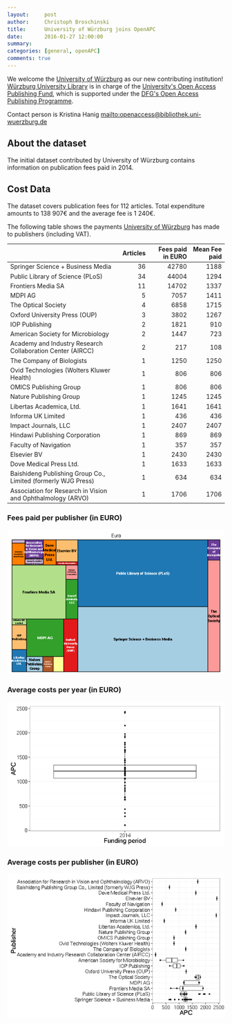 ```yaml
---
layout:     post
author:     Christoph Broschinski
title:      University of Würzburg joins OpenAPC
date:       2016-01-27 12:00:00
summary:    
categories: [general, openAPC]
comments: true
---
```





We welcome the [University of Würzburg](https://www.uni-wuerzburg.de) as our new contributing institution! [Würzburg University Library](http://www.bibliothek.uni-wuerzburg.de) is in charge of the [University's Open Access Publishing Fund](http://www.bibliothek.uni-wuerzburg.de/en/service0/electronic_publishing/open_access/open_access_journals/), which is supported under the [DFG's Open Access Publishing Programme](http://www.dfg.de/en/research_funding/programmes/infrastructure/lis/funding_opportunities/open_access_publishing/index.html).

Contact person is Kristina Hanig <mailto:openaccess@bibliothek.uni-wuerzburg.de>

## About the dataset

The initial dataset contributed by University of Würzburg contains information on publication fees paid in 2014. 

## Cost Data



The dataset covers publication fees for 112 articles. Total expenditure amounts to 138 907€ and the average fee is 1 240€.

The following table shows the payments [University of Würzburg](https://www.uni-wuerzburg.de) has made to publishers (including VAT).


|                                                              | Articles| Fees paid in EURO| Mean Fee paid|
|:-------------------------------------------------------------|--------:|-----------------:|-------------:|
|Springer Science + Business Media                             |       36|             42780|          1188|
|Public Library of Science (PLoS)                              |       34|             44004|          1294|
|Frontiers Media SA                                            |       11|             14702|          1337|
|MDPI AG                                                       |        5|              7057|          1411|
|The Optical Society                                           |        4|              6858|          1715|
|Oxford University Press (OUP)                                 |        3|              3802|          1267|
|IOP Publishing                                                |        2|              1821|           910|
|American Society for Microbiology                             |        2|              1447|           723|
|Academy and Industry Research Collaboration Center (AIRCC)    |        2|               217|           108|
|The Company of Biologists                                     |        1|              1250|          1250|
|Ovid Technologies (Wolters Kluwer Health)                     |        1|               806|           806|
|OMICS Publishing Group                                        |        1|               806|           806|
|Nature Publishing Group                                       |        1|              1245|          1245|
|Libertas Academica, Ltd.                                      |        1|              1641|          1641|
|Informa UK Limited                                            |        1|               436|           436|
|Impact Journals, LLC                                          |        1|              2407|          2407|
|Hindawi Publishing Corporation                                |        1|               869|           869|
|Faculty of Navigation                                         |        1|               357|           357|
|Elsevier BV                                                   |        1|              2430|          2430|
|Dove Medical Press Ltd.                                       |        1|              1633|          1633|
|Baishideng Publishing Group Co., Limited (formerly WJG Press) |        1|               634|           634|
|Association for Research in Vision and Ophthalmology (ARVO)   |        1|              1706|          1706|

### Fees paid per publisher (in EURO)

![plot of chunk tree_wuerzburg_full](/figure/tree_wuerzburg_full-1.png) 

###  Average costs per year (in EURO)

![plot of chunk box_wuerzburg_year_full](/figure/box_wuerzburg_year_full-1.png) 

###  Average costs per publisher (in EURO)

![plot of chunk box_wuerzburg_publisher_full](/figure/box_wuerzburg_publisher_full-1.png) 
